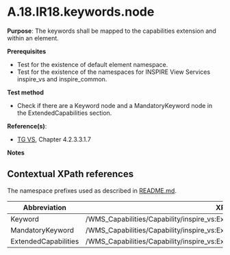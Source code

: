 # A.18.IR18.keywords.node

**Purpose**: The keywords shall be mapped to the capabilities extension and within an element.

**Prerequisites**

* Test for the existence of default element namespace.
* Test for the existence of the namespaces for INSPIRE View Services inspire_vs and inspire_common.

**Test method**

* Check if there are a Keyword node and a MandatoryKeyword node in the ExtendedCapabilities section.


**Reference(s)**: 
* [TG VS](README.md#ref_TG_VS), Chapter 4.2.3.3.1.7

**Notes**

## Contextual XPath references

The namespace prefixes used as described in [README.md](README.md#namespaces).

Abbreviation                                               |  XPath expression
---------------------------------------------------------- | -------------------------------------------------------------------------
Keyword <a name="Keyword"></a> | /WMS_Capabilities/Capability/inspire_vs:ExtendedCapabilities/inspire_common:Keyword
MandatoryKeyword <a name="MandatoryKeyword"></a> | /WMS_Capabilities/Capability/inspire_vs:ExtendedCapabilities/inspire_common:MandatoryKeyword
ExtendedCapabilities <a name="ExtendedCapabilities"></a> | /WMS_Capabilities/Capability/inspire_vs:ExtendedCapabilities
